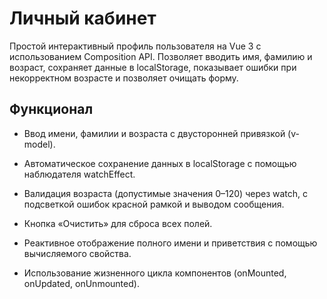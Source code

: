 # Личный кабинет

Простой интерактивный профиль пользователя на Vue 3 с использованием Composition API. Позволяет вводить имя, фамилию и возраст, сохраняет данные в localStorage, показывает ошибки при некорректном возрасте и позволяет очищать форму.

## Функционал

- Ввод имени, фамилии и возраста с двусторонней привязкой (v-model).

- Автоматическое сохранение данных в localStorage с помощью наблюдателя watchEffect.

- Валидация возраста (допустимые значения 0–120) через watch, с подсветкой ошибок красной рамкой и выводом сообщения.

- Кнопка «Очистить» для сброса всех полей.

- Реактивное отображение полного имени и приветствия с помощью вычисляемого свойства.

- Использование жизненного цикла компонентов (onMounted, onUpdated, onUnmounted).
